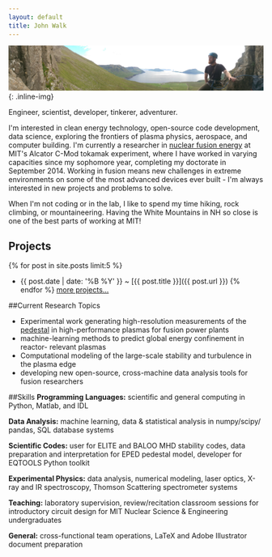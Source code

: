 ```yaml
---
layout: default
title: John Walk
---
```


![ProfilePhoto](/images/headers/faroes.jpg){: .inline-img}

<p>Engineer, scientist, developer, tinkerer, adventurer.</p>

<p>I'm interested in clean energy technology, open-source code development, 
data science, exploring the frontiers of plasma physics, aerospace, and 
computer building.  I'm currently a researcher in 
<a href="/pages/fusionprimer">nuclear fusion energy</a> at 
MIT's Alcator C-Mod tokamak experiment, where I have worked in varying 
capacities since my sophomore year, completing my doctorate in September
2014.  Working in fusion means new challenges in extreme environments on some of the most advanced devices ever built - I'm always interested in new projects and problems to solve.</p>

<p>When I'm not coding or in the lab, I like to spend my time hiking, rock 
climbing, or mountaineering.  Having the White Mountains in NH so close is one 
of the best parts of working at MIT!</p>

## Projects
{% for post in site.posts limit:5 %}
  - {{ post.date | date: '%B %Y' }} <span class="separator">~</span> [{{ post.title }}]({{ post.url }})
{% endfor %}
[more projects...](/pages/projects)

##Current Research Topics
* Experimental work generating high-resolution measurements of the 
[pedestal](/pages/fusionprimer/pedestal)
in high-performance plasmas for fusion power plants
* machine-learning methods to predict global energy confinement in reactor-
relevant plasmas
* Computational modeling of the large-scale stability and turbulence in the 
plasma edge
* developing new open-source, cross-machine data analysis tools for fusion 
researchers

##Skills
**Programming Languages:** scientific and general computing in Python, 
Matlab, and IDL

**Data Analysis:** machine learning, data & statistical analysis in numpy/scipy/
pandas, SQL database systems

**Scientific Codes:** user for ELITE and BALOO MHD stability codes, data 
preparation and interpretation for EPED pedestal model, developer for EQTOOLS 
Python toolkit

**Experimental Physics:** data analysis, numerical modeling, laser optics, 
X-ray and IR spectroscopy, Thomson Scattering spectrometer systems

**Teaching:** laboratory supervision, review/recitation classroom sessions for 
introductory circuit design for MIT Nuclear Science & Engineering undergraduates

**General:** cross-functional team operations, LaTeX and Adobe Illustrator 
document preparation